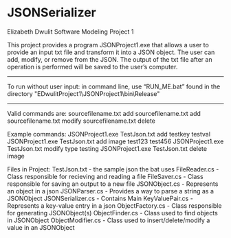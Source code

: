 # JSONSerializer

Elizabeth Dwulit
Software Modeling
Project 1

This project provides a program JSONProject1.exe that allows a user to provide an input txt file and transform it into a JSON object. The user can add, modify, or remove from the JSON. The output of the txt file after an operation is performed will be saved to the user’s computer.

***************************
To run without user input: in command line, use “RUN_ME.bat” found in the directory "EDwulitProject1\JSONProject1\bin\Release"
**************************

Valid commands are:
sourcefilename.txt add <newKey> <value>
sourcefilename.txt add <key> <newKey> <value>
sourcefilename.txt modify <key> <replacement string value>
sourcefilename.txt delete <key>

Example commands:
JSONProject1.exe TestJson.txt add testkey testval
JSONProject1.exe TestJson.txt add image test123 test456
JSONProject1.exe TestJson.txt modify type testing
JSONProject1.exe TestJson.txt delete image

Files in Project:
TestJson.txt - the sample json the bat uses
FileReader.cs - Class responsible for recieving and reading a file
FileSaver.cs - Class responsible for saving an output to a new file
JSONObject.cs - Represents an object in a json
JSONParser.cs - Provides a way to parse a string as a JSONObject
JSONSerializer.cs - Contains Main
KeyValuePair.cs - Represents a key-value entry in a json
ObjectFactory.cs - Class responsible for generating JSONObject(s)
ObjectFinder.cs - Class used to find objects in JSONObject
ObjectModifier.cs - Class used to insert/delete/modify a value in an JSONObject
